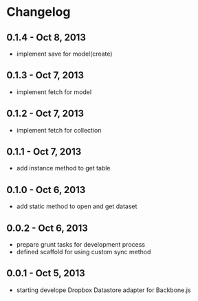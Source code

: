 # Changelog

## 0.1.4 - Oct 8, 2013
- implement save for model(create)

## 0.1.3 - Oct 7, 2013
- implement fetch for model

## 0.1.2 - Oct 7, 2013
- implement fetch for collection

## 0.1.1 - Oct 7, 2013
- add instance method to get table

## 0.1.0 - Oct 6, 2013
- add static method to open and get dataset

## 0.0.2 - Oct 6, 2013
- prepare grunt tasks for development process
- defined scaffold for using custom sync method

## 0.0.1 - Oct 5, 2013
- starting develope Dropbox Datastore adapter for Backbone.js
